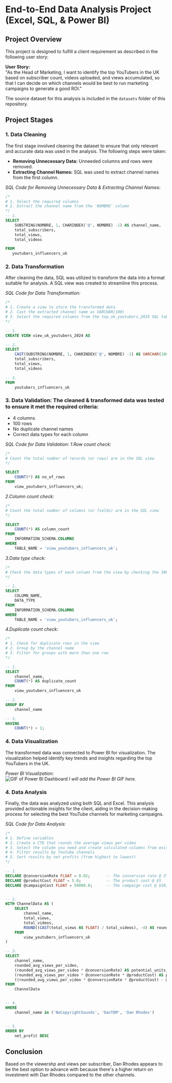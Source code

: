 # End-to-End Data Analysis Project (Excel, SQL, & Power BI)

## Project Overview
This project is designed to fulfill a client requirement as described in the following user story:

**User Story:**  
"As the Head of Marketing, I want to identify the top YouTubers in the UK based on subscriber count, videos uploaded, and views accumulated, so that I can decide on which channels would be best to run marketing campaigns to generate a good ROI."

The source dataset for this analysis is included in the `datasets` folder of this repository.

## Project Stages

### 1. Data Cleaning
The first stage involved cleaning the dataset to ensure that only relevant and accurate data was used in the analysis. The following steps were taken:
- **Removing Unnecessary Data:** Unneeded columns and rows were removed.
- **Extracting Channel Names:** SQL was used to extract channel names from the first column.

*SQL Code for Removing Unnecessary Data & Extracting Channel Names:*  
```sql
/*
# 1. Select the required columns
# 2. Extract the channel name from the 'NOMBRE' column
*/
-- 1.
SELECT
    SUBSTRING(NOMBRE, 1, CHARINDEX('@', NOMBRE) -1) AS channel_name,  -- 2.
    total_subscribers,
    total_views,
    total_videos

FROM
   youtubers_influencers_uk
```

### 2. Data Transformation
After cleaning the data, SQL was utilized to transform the data into a format suitable for analysis. A SQL view was created to streamline this process.

*SQL Code for Data Transformation:*  
```sql
/*
# 1. Create a view to store the transformed data
# 2. Cast the extracted channel name as VARCHAR(100)
# 3. Select the required columns from the top_uk_youtubers_2024 SQL table 
*/

-- 1.
CREATE VIEW view_uk_youtubers_2024 AS

-- 2.
SELECT
    CAST(SUBSTRING(NOMBRE, 1, CHARINDEX('@', NOMBRE) -1) AS VARCHAR(100)) AS channel_name, -- 2. 
    total_subscribers,
    total_views,
    total_videos

-- 3.
FROM
    youtubers_influencers_uk
```

### 3. Data Validation: The cleaned & transformed data was tested to ensure it met the required criteria:
  - 4 columns
  - 100 rows
  - No duplicate channel names
  - Correct data types for each column

*SQL Code for Data Validation:*
*1.Row count check:*
```sql
/*
# Count the total number of records (or rows) are in the SQL view
*/

SELECT
    COUNT(*) AS no_of_rows
FROM
    view_youtubers_influencers_uk;
```

*2.Column count check:*
```sql
/*
# Count the total number of columns (or fields) are in the SQL view
*/

SELECT
    COUNT(*) AS column_count
FROM
    INFORMATION_SCHEMA.COLUMNS
WHERE
    TABLE_NAME = 'view_youtubers_influencers_uk';
```

*3.Data type check:*
```sql
/*
# Check the data types of each column from the view by checking the INFORMATION SCHEMA view
*/

-- 1.
SELECT
    COLUMN_NAME,
    DATA_TYPE
FROM
    INFORMATION_SCHEMA.COLUMNS
WHERE
    TABLE_NAME = 'view_youtubers_influencers_uk';
```

*4.Duplicate count check:*
```sql
/*
# 1. Check for duplicate rows in the view
# 2. Group by the channel name
# 3. Filter for groups with more than one row
*/

-- 1.
SELECT
    channel_name,
    COUNT(*) AS duplicate_count
FROM
    view_youtubers_influencers_uk

-- 2.
GROUP BY
    channel_name

-- 3.
HAVING
    COUNT(*) > 1;
```

### 4. Data Visualization
The transformed data was connected to Power BI for visualization. The visualization helped identify key trends and insights regarding the top YouTubers in the UK.

*Power BI Visualization:*  
![GIF of Power BI Dashboard](assets/images/top_uk_youtubers_2024.gif) 
*I will add the Power BI GIF here.*

### 4. Data Analysis
Finally, the data was analyzed using both SQL and Excel. This analysis provided actionable insights for the client, aiding in the decision-making process for selecting the best YouTube channels for marketing campaigns.

*SQL Code for Data Analysis:*  
```sql
/* 
# 1. Define variables 
# 2. Create a CTE that rounds the average views per video 
# 3. Select the column you need and create calculated columns from existing ones 
# 4. Filter results by Youtube channels
# 5. Sort results by net profits (from highest to lowest)
*/

-- 1. 
DECLARE @conversionRate FLOAT = 0.02;		-- The conversion rate @ 2%
DECLARE @productCost FLOAT = 5.0;			-- The product cost @ $5
DECLARE @campaignCost FLOAT = 50000.0;		-- The campaign cost @ $50,000	


-- 2.  
WITH ChannelData AS (
    SELECT 
        channel_name,
        total_views,
        total_videos,
        ROUND((CAST(total_views AS FLOAT) / total_videos), -4) AS rounded_avg_views_per_video
    FROM 
        view_youtubers_influencers_uk
)

-- 3. 
SELECT 
    channel_name,
    rounded_avg_views_per_video,
    (rounded_avg_views_per_video * @conversionRate) AS potential_units_sold_per_video,
    (rounded_avg_views_per_video * @conversionRate * @productCost) AS potential_revenue_per_video,
    ((rounded_avg_views_per_video * @conversionRate * @productCost) - @campaignCost) AS net_profit
FROM 
    ChannelData


-- 4. 
WHERE 
    channel_name in ('NoCopyrightSounds', 'DanTDM', 'Dan Rhodes')    


-- 5.  
ORDER BY
	net_profit DESC
```

## Conclusion
Based on the viewershp and views per subscriber, Dan Rhodes appears to be the best option to advance with because there's a higher return on investment with Dan Rhodes compared to the other channels.


